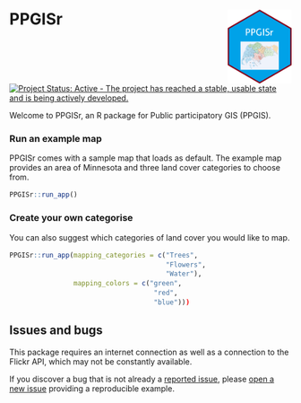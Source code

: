 
# PPGISr <a href="https://github.com/GLISA-umich/PPGISr"><img src="inst/figures/README_hex.png" align="right" height="132" /></a>

[![Project Status: Active - The project has reached a stable, usable
state and is being actively
developed.](https://www.repostatus.org/badges/latest/active.svg)](https://www.repostatus.org/#active)

Welcome to PPGISr, an R package for Public participatory GIS (PPGIS).

### Run an example map

PPGISr comes with a sample map that loads as default. The example map
provides an area of Minnesota and three land cover categories to choose
from.

``` r
PPGISr::run_app()
```

### Create your own categorise

You can also suggest which categories of land cover you would like to
map.

``` r
PPGISr::run_app(mapping_categories = c("Trees", 
                                       "Flowers",
                                       "Water"), 
                mapping_colors = c("green", 
                                    "red", 
                                    "blue")))
```

## Issues and bugs

This package requires an internet connection as well as a connection to
the Flickr API, which may not be constantly available.

If you discover a bug that is not already a [reported
issue](https://github.com/GLISA-umich/PPGISr/issues), please [open a new
issue](https://github.com/GLISA-umich/PPGISr/issues/new) providing a
reproducible example.
